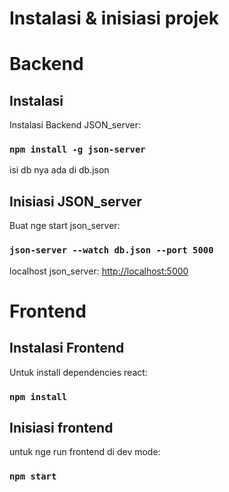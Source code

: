 # Instalasi & inisiasi projek

# Backend

## Instalasi

Instalasi Backend JSON_server:

### `npm install -g json-server`

isi db nya ada di db.json

## Inisiasi JSON_server

Buat nge start json_server:

### `json-server --watch db.json --port 5000`

localhost json_server: [http://localhost:5000](http://localhost:5000)

# Frontend

## Instalasi Frontend

Untuk install dependencies react:

### `npm install`

## Inisiasi frontend

untuk nge run frontend di dev mode:

### `npm start`